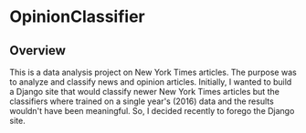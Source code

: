 # OpinionClassifier

## Overview 
This is a data analysis project on New York Times articles. The purpose was to analyze and classify news and opinion articles. Initially, I wanted to build a Django site that would classify newer New York Times articles but the classifiers where trained on a single year's (2016) data and the results wouldn't have been meaningful. So, I decided recently to forego the Django site.
